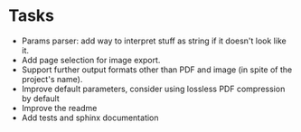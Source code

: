 <!-- SPDX-FileCopyrightText: 2022 geisserml <geisserml@gmail.com> -->
<!-- SPDX-License-Identifier: CC-BY-4.0 -->

# Tasks

* Params parser: add way to interpret stuff as string if it doesn't look like it.
* Add page selection for image export.
* Support further output formats other than PDF and image (in spite of the project's name).
* Improve default parameters, consider using lossless PDF compression by default
* Improve the readme
* Add tests and sphinx documentation

